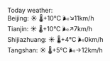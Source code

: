 Today weather:  
Beijing: ☀️ 🌡️+10°C 🌬️↘11km/h  
Tianjin: ☀️ 🌡️+10°C 🌬️↗7km/h  
Shijiazhuang: ☀️ 🌡️+4°C 🌬️0km/h  
Tangshan: ☀️ 🌡️+5°C 🌬️→12km/h  
